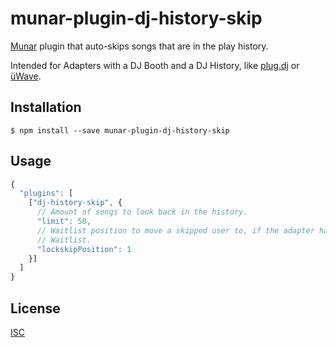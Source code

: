 # munar-plugin-dj-history-skip

[Munar] plugin that auto-skips songs that are in the play history.

Intended for Adapters with a DJ Booth and a DJ History, like [plug.dj] or
[üWave].

## Installation

```shell
$ npm install --save munar-plugin-dj-history-skip
```

## Usage

```js
{
  "plugins": [
    ["dj-history-skip", {
      // Amount of songs to look back in the history.
      "limit": 50,
      // Waitlist position to move a skipped user to, if the adapter has a
      // Waitlist.
      "lockskipPosition": 1
    }]
  ]
}
```

## License

[ISC]

[Munar]: http://munar.space
[plug.dj]: https://npmjs.com/package/munar-adapter-plugdj
[üWave]: https://npmjs.com/package/munar-adapter-uwave
[ISC]: ../../LICENSE
